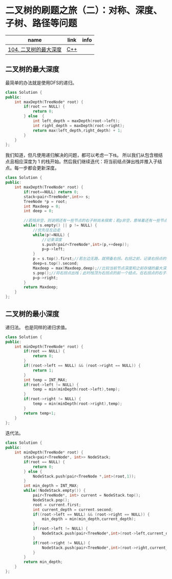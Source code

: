 # 二叉树的刷题之旅（二）：对称、深度、子树、路径等问题
| name  | link  | info  |
|---|---|---|
|[104. 二叉树的最大深度](https://leetcode-cn.com/problems/binary-tree-preorder-traversal/)     | [C++](https://github.com/BiBoyang/Algorithm_Rex/blob/master/LeetCode/LeetCode_0144.md)  |   |
## 二叉树的最大深度
最简单的办法就是使用DFS的递归。
```C++
class Solution {
public:
    int maxDepth(TreeNode* root) {
        if(root == NULL) {
            return 0;
        } else  {
            int left_depth = maxDepth(root->left);
            int right_depth = maxDepth(root->right);
            return max(left_depth,right_depth) + 1;
        }
    }
};
```
我们知道，但凡使用递归解决的问题，都可以考虑一下`栈`。
所以我们从包含根结点且相应深度为 1 的栈开始。然后我们继续迭代：将当前结点弹出栈并推入子结点。每一步都会更新深度。

```C++
class Solution {
public:
    int maxDepth(TreeNode* root) {
        if(root==NULL) return 0;
        stack<pair<TreeNode*,int>> s;
        TreeNode *p = root;
        int Maxdeep = 0;
        int deep = 0;
        
        //若栈非空，则说明还有一些节点的右子树尚未探索；若p非空，意味着还有一些节点的左子树尚未探索
        while(!s.empty() || p != NULL) {
            //优先往左边走
            while(p!=NULL) {
                //记录深度
                s.push(pair<TreeNode*,int>(p,++deep));
                p=p->left;
            }
            p = s.top().first;//若左边无路，就预备右拐。右拐之前，记录右拐点的基本信息
            deep=s.top().second;
            Maxdeep = max(Maxdeep,deep);//比较当前节点深度和之前存储的最大深度
            s.pop();//将右拐点出栈；此时栈顶为右拐点的前一个结点。在右拐点的右子树全被遍历完后，会预备在这个节点右拐
            p=p->right;
        }
        return Maxdeep;
    }
};
```

## 二叉树的最小深度
递归法。
也是同样的递归求值。
```C++
class Solution {
public:
    int minDepth(TreeNode* root) {
        if(root == NULL) {
            return 0;
        }
        if((root->left == NULL) && (root->right == NULL)) {
            return 1;
        }
        int temp = INT_MAX;
        if(root->left != NULL) {
            temp = min(minDepth(root->left),temp);
        }
        if(root->right != NULL) {
            temp = min(minDepth(root->right),temp);
        }
        return temp+1;
    }
};
```

迭代法。
```C++
class Solution {
public:
    int minDepth(TreeNode* root) {
        stack<pair<TreeNode*, int>> NodeStack;
        if(root == NULL) {
            return 0;
        } else {
            NodeStack.push(pair<TreeNode *,int>(root,1));
        }
        int min_depth = INT_MAX;
        while(!NodeStack.empty()) {
            pair<TreeNode*, int> current = NodeStack.top();
            NodeStack.pop();
            root = current.first;
            int current_depth = current.second;
            if((root->left == NULL) && (root->right == NULL)) {
                min_depth = min(min_depth,current_depth);
            }
            if(root->left != NULL) {
                NodeStack.push(pair<TreeNode*,int>(root->left,current_depth + 1));
            }
            if(root->right != NULL) {
                NodeStack.push(pair<TreeNode*,int>(root->right,current_depth + 1));
            }
        }
        return min_depth;
    }
};
```